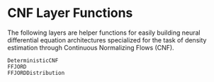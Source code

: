 # CNF Layer Functions

The following layers are helper functions for easily building neural differential equation architectures specialized for the task of density estimation through Continuous Normalizing Flows (CNF).

```@docs
DeterministicCNF
FFJORD
FFJORDDistribution
```
